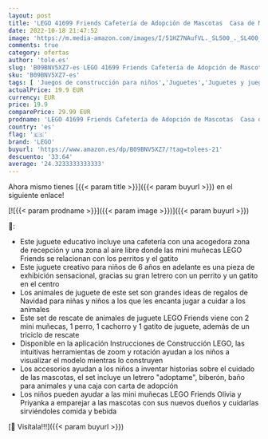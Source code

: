 ```yaml
---
layout: post
title: 'LEGO 41699 Friends Cafetería de Adopción de Mascotas  Casa de Muñecas y Animales de Andrea  Perritos y Gatito   Reyes Magos'
date: 2022-10-18 21:47:52
image: 'https://m.media-amazon.com/images/I/51HZ7NAufVL._SL500_._SL400_.jpg'
comments: true
category: ofertas
author: 'tole.es'
slug: 'B09BNV5XZ7-es LEGO 41699 Friends Cafetería de Adopción de Mascotas Casa...'
sku: 'B09BNV5XZ7-es'
tags: [ 'Juegos de construcción para niños','Juguetes','Juguetes y juegos','Muñecas y accesorios','Sets de accesorios','lego','magos','reyes','🇪🇸', ]
actualPrice: 19.9 EUR
currency: EUR
price: 19.9
comparePrice: 29.99 EUR
prodname: 'LEGO 41699 Friends Cafetería de Adopción de Mascotas  Casa de Muñecas y Animales de Andrea  Perritos y Gatito   Reyes Magos'
country: 'es'
flag: '🇪🇸'
brand: 'LEGO'
buyurl: 'https://www.amazon.es/dp/B09BNV5XZ7/?tag=tolees-21'
descuento: '33.64'
average: '24.3233333333333'
---
```


Ahora mismo tienes [{{< param title >}}]({{< param buyurl >}}) en el siguiente enlace!

[![{{< param prodname >}}]({{< param image >}})]({{< param buyurl >}})

🔎:

- Este juguete educativo incluye una cafetería con una acogedora zona de recepción y una zona al aire libre donde las mini muñecas LEGO Friends se relacionan con los perritos y el gatito
- Este juguete creativo para niños de 6 años en adelante es una pieza de exhibición sensacional, gracias su gran letrero con un perrito y un gatito en el centro
- Los animales de juguete de este set son grandes ideas de regalos de Navidad para niñas y niños a los que les encanta jugar a cuidar a los animales
- Este set de rescate de animales de juguete LEGO Friends viene con 2 mini muñecas, 1 perro, 1 cachorro y 1 gatito de juguete, además de un triciclo de rescate
- Disponible en la aplicación Instrucciones de Construcción LEGO, las intuitivas herramientas de zoom y rotación ayudan a los niños a visualizar el modelo mientras lo construyen
- Los accesorios ayudan a los niños a inventar historias sobre el cuidado de las mascotas, el set incluye un letrero "adoptame", biberón, baño para animales y una caja con carta de adopción
- Los niños pueden ayudar a las mini muñecas LEGO Friends Olivia y Priyanka a emparejar a las mascotas con sus nuevos dueños y cuidarlas sirviéndoles comida y bebida

[🛒 Visítala!!!]({{< param buyurl >}})
